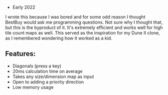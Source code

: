 - Early 2022

I wrote this because I was bored and for some odd reason I thought BestBuy would ask me programming questions. Not sure why I thought that, but this is the byproduct of it.
It's extremely efficient and works well for high tile count maps as well. This served as the inspiration for my Dune II clone, as I remembered wondering how it worked as a kid. 

## Features:
- Diagonals (press a key)
- 20ms calculation time on average 
- Takes any size/dimension map as input
- Open to adding a priority direction
- Low memory usage
